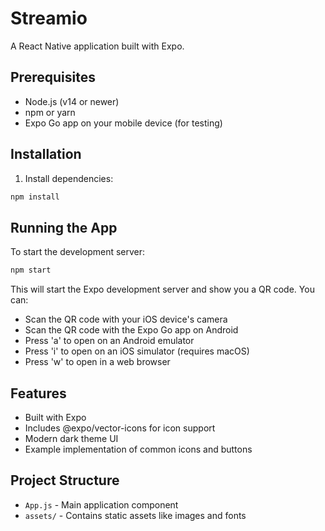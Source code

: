 
# Streamio

A React Native application built with Expo.

## Prerequisites

- Node.js (v14 or newer)
- npm or yarn
- Expo Go app on your mobile device (for testing)

## Installation

1. Install dependencies:
```bash
npm install
```

## Running the App

To start the development server:

```bash
npm start
```

This will start the Expo development server and show you a QR code. You can:

- Scan the QR code with your iOS device's camera
- Scan the QR code with the Expo Go app on Android
- Press 'a' to open on an Android emulator
- Press 'i' to open on an iOS simulator (requires macOS)
- Press 'w' to open in a web browser

## Features

- Built with Expo
- Includes @expo/vector-icons for icon support
- Modern dark theme UI
- Example implementation of common icons and buttons

## Project Structure

- `App.js` - Main application component
- `assets/` - Contains static assets like images and fonts 
 